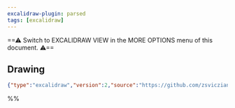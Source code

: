 ```yaml
---
excalidraw-plugin: parsed
tags: [excalidraw]
---
```


==⚠ Switch to EXCALIDRAW VIEW in the MORE OPTIONS menu of this document. ⚠==

## Drawing

```json
{"type":"excalidraw","version":2,"source":"https://github.com/zsviczian/obsidian-excalidraw-plugin/releases/tag/2.1.6","elements":[],"appState":{"gridSize":null,"viewBackgroundColor":"#ffffff"}}
```

%%
